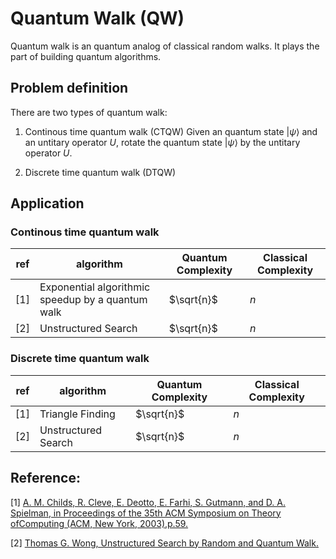 # Quantum Walk (QW)

Quantum walk is an quantum analog of classical random walks. It plays the part of building quantum algorithms.


## Problem definition

There are two types of quantum walk:
1. Continous time quantum walk (CTQW)
Given an quantum state $|\psi\rangle$ and an untitary operator $U$, rotate the quantum state $|\psi\rangle$ by the untitary operator $U$.





3. Discrete time quantum walk (DTQW)





## Application
### Continous time quantum walk

| ref | algorithm   |  Quantum Complexity | Classical Complexity|
| --- | ---- |  ------ |------ |
| [1] | Exponential algorithmic speedup by a quantum walk  |  $\sqrt{n}$ |$n$ |
| [2] |   Unstructured Search |  $\sqrt{n}$ |$n$ |



### Discrete time quantum walk



| ref | algorithm   |  Quantum Complexity |Classical Complexity|
| --- | ---- |  ------ |------ |
| [1] | Triangle Finding    |  $\sqrt{n}$ |$n$ |
| [2] | Unstructured Search |  $\sqrt{n}$ |$n$ |


    
    
## Reference:
[1] [A. M. Childs, R. Cleve, E. Deotto, E. Farhi, S. Gutmann, and D. A. Spielman, in Proceedings of the 35th ACM Symposium on Theory ofComputing (ACM, New York, 2003),p.59.](https://arxiv.org/abs/quant-ph/0209131)

[2] [Thomas G. Wong, Unstructured Search by Random and Quantum Walk.](https://arxiv.org/abs/2011.14533)


